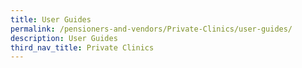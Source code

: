 ```yaml
---
title: User Guides
permalink: /pensioners-and-vendors/Private-Clinics/user-guides/
description: User Guides
third_nav_title: Private Clinics
---
```

